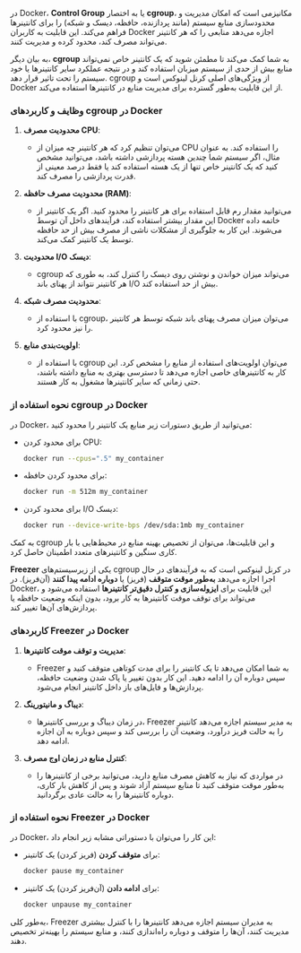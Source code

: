 در Docker، **Control Group** یا به اختصار **cgroup**، مکانیزمی است که امکان مدیریت و محدودسازی منابع سیستم (مانند پردازنده، حافظه، دیسک و شبکه) را برای کانتینرها فراهم می‌کند. این قابلیت به کاربران Docker اجازه می‌دهد منابعی را که هر کانتینر می‌تواند مصرف کند، محدود کرده و مدیریت کنند. 

به بیان دیگر، **cgroup** به شما کمک می‌کند تا مطمئن شوید که یک کانتینر خاص نمی‌تواند منابع بیش از حدی از سیستم میزبان استفاده کند و در نتیجه عملکرد سایر کانتینرها یا خود سیستم را تحت تاثیر قرار دهد. cgroup از ویژگی‌های اصلی کرنل لینوکس است و Docker از این قابلیت به‌طور گسترده برای مدیریت منابع در کانتینرها استفاده می‌کند.

### وظایف و کاربردهای cgroup در Docker

1. **محدودیت مصرف CPU**:
   - می‌توان تنظیم کرد که هر کانتینر چه میزان از CPU را استفاده کند. به عنوان مثال، اگر سیستم شما چندین هسته پردازشی داشته باشد، می‌توانید مشخص کنید که یک کانتینر خاص تنها از یک هسته استفاده کند یا فقط درصد معینی از قدرت پردازشی را مصرف کند.

2. **محدودیت مصرف حافظه (RAM)**:
   - می‌توانید مقدار رم قابل استفاده برای هر کانتینر را محدود کنید. اگر یک کانتینر از این مقدار بیشتر استفاده کند، فرآیندهای داخل آن توسط Docker خاتمه داده می‌شوند. این کار به جلوگیری از مشکلات ناشی از مصرف بیش از حد حافظه توسط یک کانتینر کمک می‌کند.

3. **محدودیت I/O دیسک**:
   - cgroup می‌تواند میزان خواندن و نوشتن روی دیسک را کنترل کند، به طوری که هر کانتینر نتواند از پهنای باند I/O بیش از حد استفاده کند.

4. **محدودیت مصرف شبکه**:
   - با استفاده از cgroup، می‌توان میزان مصرف پهنای باند شبکه توسط هر کانتینر را نیز محدود کرد.

5. **اولویت‌بندی منابع**:
   - با استفاده از cgroup می‌توان اولویت‌های استفاده از منابع را مشخص کرد. این کار به کانتینرهای خاصی اجازه می‌دهد تا دسترسی بهتری به منابع داشته باشند، حتی زمانی که سایر کانتینرها مشغول به کار هستند.

### نحوه استفاده از cgroup در Docker

در Docker، می‌توانید از طریق دستورات زیر منابع یک کانتینر را محدود کنید:

- برای محدود کردن CPU:
  ```bash
  docker run --cpus=".5" my_container
  ```

- برای محدود کردن حافظه:
  ```bash
  docker run -m 512m my_container
  ```

- برای محدود کردن I/O دیسک:
  ```bash
  docker run --device-write-bps /dev/sda:1mb my_container
  ```

به کمک cgroup و این قابلیت‌ها، می‌توان از تخصیص بهینه منابع در محیط‌هایی با بار کاری سنگین و کانتینرهای متعدد اطمینان حاصل کرد.



**Freezer** یکی از زیرسیستم‌های cgroup در کرنل لینوکس است که به فرآیندهای در حال اجرا اجازه می‌دهد **به‌طور موقت متوقف** (فریز) یا **دوباره ادامه پیدا کنند** (آن‌فریز). در Docker، این قابلیت برای **ایزوله‌سازی و کنترل دقیق‌تر کانتینرها** استفاده می‌شود و می‌تواند برای توقف موقت کانتینرها به کار برود، بدون اینکه وضعیت حافظه یا پردازش‌های آن‌ها تغییر کند. 

### کاربردهای Freezer در Docker

1. **مدیریت و توقف موقت کانتینرها**:
   - Freezer به شما امکان می‌دهد تا یک کانتینر را برای مدت کوتاهی متوقف کنید و سپس دوباره آن را ادامه دهید. این کار بدون تغییر یا پاک شدن وضعیت حافظه، پردازش‌ها و فایل‌های باز داخل کانتینر انجام می‌شود.

2. **دیباگ و مانیتورینگ**:
   - در زمان دیباگ و بررسی کانتینرها، Freezer به مدیر سیستم اجازه می‌دهد کانتینر را به حالت فریز درآورد، وضعیت آن را بررسی کند و سپس دوباره به آن اجازه ادامه دهد.

3. **کنترل منابع در زمان اوج مصرف**:
   - در مواردی که نیاز به کاهش مصرف منابع دارید، می‌توانید برخی از کانتینرها را به‌طور موقت متوقف کنید تا منابع سیستم آزاد شوند و پس از کاهش بار کاری، دوباره کانتینرها را به حالت عادی برگردانید.

### نحوه استفاده از Freezer در Docker

در Docker، این کار را می‌توان با دستوراتی مشابه زیر انجام داد:
  
- برای **متوقف کردن** (فریز کردن) یک کانتینر:
  ```bash
  docker pause my_container
  ```

- برای **ادامه دادن** (آن‌فریز کردن) یک کانتینر:
  ```bash
  docker unpause my_container
  ```

به‌طور کلی، Freezer به مدیران سیستم اجازه می‌دهد کانتینرها را با کنترل بیشتری مدیریت کنند، آن‌ها را متوقف و دوباره راه‌اندازی کنند، و منابع سیستم را بهینه‌تر تخصیص دهند.
